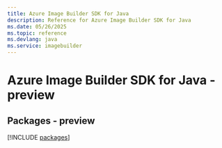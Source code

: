 ```yaml
---
title: Azure Image Builder SDK for Java
description: Reference for Azure Image Builder SDK for Java
ms.date: 05/26/2025
ms.topic: reference
ms.devlang: java
ms.service: imagebuilder
---
```

# Azure Image Builder SDK for Java - preview
## Packages - preview
[!INCLUDE [packages](image-builder-index.md)]